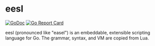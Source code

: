 # eesl
[![GoDoc](https://godoc.org/github.com/mdhender/eesl?status.svg)](http://godoc.org/github.com/mdhender/eesl)
[![Go Report Card](https://goreportcard.com/badge/github.com/mdhender/eesl)](https://goreportcard.com/report/github.com/mdhender/eesl)

eesl (pronounced like "easel") is an embeddable, extensible scripting language for Go.
The grammar, syntax, and VM are copied from Lua.


